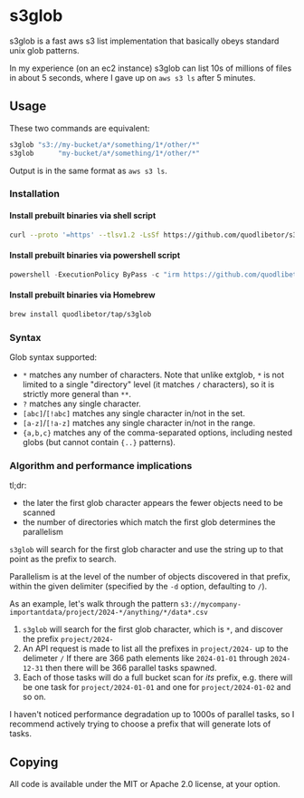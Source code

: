 # s3glob

s3glob is a fast aws s3 list implementation that basically obeys standard unix
glob patterns.

In my experience (on an ec2 instance) s3glob can list 10s of millions of files
in about 5 seconds, where I gave up on `aws s3 ls` after 5 minutes.

## Usage

These two commands are equivalent:

```bash
s3glob "s3://my-bucket/a*/something/1*/other/*"
s3glob      "my-bucket/a*/something/1*/other/*"
```

Output is in the same format as `aws s3 ls`.

### Installation

#### Install prebuilt binaries via shell script

```bash
curl --proto '=https' --tlsv1.2 -LsSf https://github.com/quodlibetor/s3glob/releases/latest/download/s3glob-installer.sh | sh
```

#### Install prebuilt binaries via powershell script

```powershell
powershell -ExecutionPolicy ByPass -c "irm https://github.com/quodlibetor/s3glob/releases/latest/download/s3glob-installer.ps1 | iex"
```

#### Install prebuilt binaries via Homebrew

```bash
brew install quodlibetor/tap/s3glob
```

### Syntax

Glob syntax supported:

- `*` matches any number of characters. Note that unlike extglob, `*` is
  not limited to a single "directory" level (it matches `/` characters), so it
  is strictly more general than `**`.
- `?` matches any single character.
- `[abc]`/`[!abc]` matches any single character in/not in the set.
- `[a-z]`/`[!a-z]` matches any single character in/not in the range.
- `{a,b,c}` matches any of the comma-separated options, including nested globs
  (but cannot contain `{..}` patterns).

### Algorithm and performance implications

tl;dr:

- the later the first glob character appears the fewer objects need to be scanned
- the number of directories which match the first glob determines the
  parallelism

`s3glob` will search for the first glob character and use the string up to that
point as the prefix to search.

Parallelism is at the level of the number of objects discovered in that prefix,
within the given delimiter (specified by the `-d` option, defaulting to `/`).

As an example, let's walk through the pattern `s3://mycompany-importantdata/project/2024-*/anything/*/data*.csv`

1. `s3glob` will search for the first glob character, which is `*`, and discover the prefix `project/2024-`
2. An API request is made to list all the prefixes in `project/2024-` up to the delimeter `/`
   If there are 366 path elements like `2024-01-01` through `2024-12-31` then
   there will be 366 parallel tasks spawned.
3. Each of those tasks will do a full bucket scan for _its_ prefix, e.g. there
   will be one task for `project/2024-01-01` and one for `project/2024-01-02` and
   so on.

I haven't noticed performance degradation up to 1000s of parallel tasks, so I
recommend actively trying to choose a prefix that will generate lots of tasks.

## Copying

All code is available under the MIT or Apache 2.0 license, at your option.
